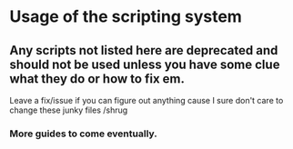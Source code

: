 # Usage of the scripting system

## Any scripts not listed here are deprecated and should not be used unless you have some clue what they do or how to fix em.

Leave a fix/issue if you can figure out anything cause I sure don't care to change these junky files /shrug

### More guides to come eventually.
